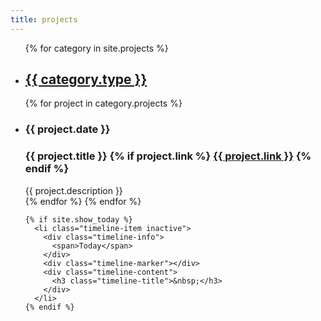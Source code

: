 ```yaml
---
title: projects
---
```


  <ul class="timeline timeline-split">
    {% for category in site.projects %}
      <li class="timeline-item period">
        <div class="timeline-info"></div>
        <div class="timeline-marker"></div>
        <div class="timeline-content">
          <h2 class="timeline-title"><u>{{ category.type }}</u></h2>
        </div>
      </li>
      {% for project in category.projects %}
        <li class="timeline-item">
          <div class="timeline-info">
            <h3>{{ project.date }}</h3>
          </div>
          <div class="timeline-marker"></div>
          <div class="timeline-content">
            <h3 class="timeline-title">
              {{ project.title }} 
              {% if project.link %}
                <a href="{{ project.link }}" class="icon fa-arrow-up-right-from-square" target="_blank"><span class="label">{{ project.link }}</span></a>
              {% endif %}
            </h3>
              {{ project.description }} 
          </div>
        </li>
      {% endfor %}
    {% endfor %}

    {% if site.show_today %}
      <li class="timeline-item inactive">
        <div class="timeline-info">
          <span>Today</span>
        </div>
        <div class="timeline-marker"></div>
        <div class="timeline-content">
          <h3 class="timeline-title">&nbsp;</h3>
        </div>
      </li>
    {% endif %}
  </ul>

